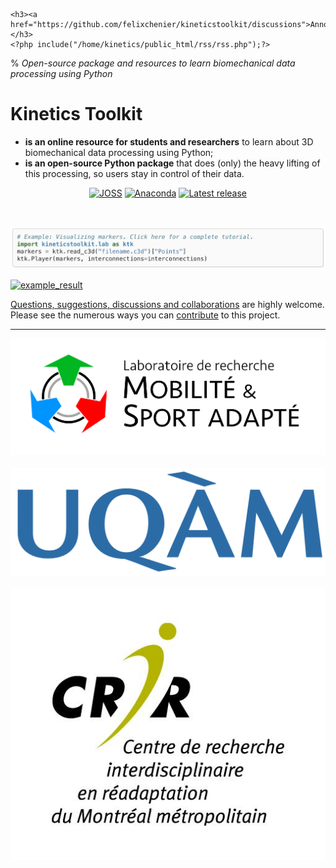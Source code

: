 ```{margin}
<h3><a href="https://github.com/felixchenier/kineticstoolkit/discussions">Announcements</a></h3>
<?php include("/home/kinetics/public_html/rss/rss.php");?>
```

% *Open-source package and resources to learn biomechanical data processing using Python*

# Kinetics Toolkit

- **is an online resource for students and researchers** to learn about 3D biomechanical data processing using Python;
- **is an open-source Python package** that does (only) the heavy lifting of this processing, so users stay in control of their data.

<div align="center">
<a href="https://doi.org/10.21105/joss.03714"><img src="https://joss.theoj.org/papers/10.21105/joss.03714/status.svg" alt="JOSS"></a>
<a href="https://anaconda.org/conda-forge/kineticstoolkit"><img src="https://anaconda.org/conda-forge/kineticstoolkit/badges/version.svg" alt="Anaconda"></a>
<a href="https://anaconda.org/conda-forge/kineticstoolkit"><img src="https://anaconda.org/conda-forge/kineticstoolkit/badges/latest_release_date.svg" alt="Latest release"></a>
</div>

   

[![example_code](_static/images/index_example.png)](kinematics_load_visualize.md)

[![example_result](_static/images/frontpage.gif)](kinematics_load_visualize.md)


[Questions, suggestions, discussions and collaborations](https://github.com/felixchenier/kineticstoolkit/discussions) are highly welcome. Please see the numerous ways you can [contribute](dev_contributing.md) to this project.

-----------

<div align="center">
<a class="reference external" href="https://felixchenier.uqam.ca"><img alt="-width:narrow" src="_static/images/logo_mosa.png"></a>
&nbsp;&nbsp;&nbsp;<a class="reference external" href="https://uqam.ca"><img alt="-width:narrower" src="_static/images/logo_uqam.png"></a>
&nbsp;&nbsp;&nbsp;<a class="reference external" href="https://crir.ca"><img alt="-width:narrower" src="_static/images/logo_crir.jpg"></a>
</div>

